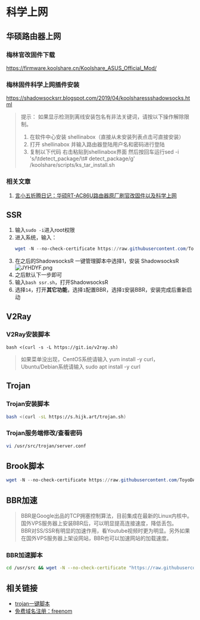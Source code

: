 # 科学上网

## 华硕路由器上网
### 梅林官改固件下载
https://firmware.koolshare.cn/Koolshare_ASUS_Official_Mod/

### 梅林固件科学上网插件安装
https://shadowsocksrr.blogspot.com/2019/04/koolsharessshadowsocks.html

> 提示： 如果显示检测到离线安装包名有非法关键词，请按以下操作解除限制。
> 
> 1. 在软件中心安装 shellinabox（直接从未安装列表点击可直接安装）
> 2. 打开 shellinabox 并输入路由器登陆用户名和密码进行登陆
> 3. 复制以下代码 右击粘贴到shellinabox界面 然后按回车运行sed -i 's/\tdetect_package/\t# detect_package/g' /koolshare/scripts/ks_tar_install.sh

### 相关文章
1. [言小五折腾日记：华硕RT-AC86U路由器原厂刷官改固件以及科学上网 ](https://eveaz.com/1121.html)

## SSR
1. 输入`sudo -i`进入root权限
1. 进入系统，输入：
    ```powershell
    wget -N --no-check-certificate https://raw.githubusercontent.com/ToyoDAdoubi/doubi/master/ssr.sh && chmod +x ssr.sh && bash ssr.sh
    ```
1. 在之后的ShadowsocksR 一键管理脚本中选择1，安装 ShadowsocksR  
![JYHDYF.png](http://ww1.sinaimg.cn/large/986fbeb1gy1fyk6utjaz3j20cw0c3gm1)
1. 之后默认下一步即可
1. 输入`bash ssr.sh`，打开ShadowsocksR
1. 选择`14`，打开**其它功能**，选择`1`配置BBR，选择`1`安装BBR，安装完成后重新启动

## V2Ray
### V2Ray安装脚本
```
bash <(curl -s -L https://git.io/v2ray.sh)
```

> 如果菜单没出现，CentOS系统请输入 yum install -y curl，Ubuntu/Debian系统请输入 sudo apt install -y curl

## Trojan
### Trojan安装脚本
```bash
bash <(curl -sL https://s.hijk.art/trojan.sh)
```

### Trojan服务端修改/查看密码
```bash
vi /usr/src/trojan/server.conf
```

## Brook脚本
   ```powershell
   wget -N --no-check-certificate https://raw.githubusercontent.com/ToyoDAdoubi/doubi/master/brook.sh && chmod +x brook.sh && bash brook.sh
   ```

## BBR加速
> BBR是Google出品的TCP拥塞控制算法，目前集成在最新的Linux内核中。国外VPS服务器上安装BBR后，可以明显提高连接速度，降低丢包。  
> BBR对SS/SSR有明显的加速作用，看Youtube视频时更为明显。另外如果在国外VPS服务器上架设网站，BBR也可以加速网站的加载速度。

### BBR加速脚本
```bash
cd /usr/src && wget -N --no-check-certificate "https://raw.githubusercontent.com/chiakge/Linux-NetSpeed/master/tcp.sh" && chmod +x tcp.sh && ./tcp.sh
```

## 相关链接
- [trojan一键脚本](https://v2xtls.org/trojan%E4%B8%80%E9%94%AE%E8%84%9A%E6%9C%AC/)
- [免费域名注册：freenom](https://my.freenom.com/clientarea.php)
